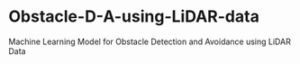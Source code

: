 # Obstacle-D-A-using-LiDAR-data
Machine Learning Model for Obstacle Detection and Avoidance using LiDAR Data
